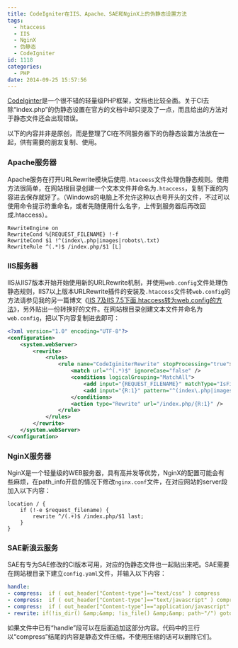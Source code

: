 ```yaml
---
title: CodeIgniter在IIS、Apache、SAE和NginX上的伪静态设置方法
tags:
  - htaccess
  - IIS
  - NginX
  - 伪静态
  - CodeIgniter
id: 1118
categories:
  - PHP
date: 2014-09-25 15:57:56
---
```


[CodeIginter](http://blog.icewingcc.com/category/php/codeigniter)是一个很不错的轻量级PHP框架，文档也比较全面。关于CI去除“index.php”的伪静态设置在官方的文档中却只提及了一点，而且给出的方法对于静态文件还会出现错误。

以下的内容并非是原创，而是整理了CI在不同服务器下的伪静态设置方法放在一起，供有需要的朋友复制、使用。

### Apache服务器

Apache服务在打开URLRewrite模块后使用`.htaceess`文件处理伪静态规则。使用方法很简单，在网站根目录创建一个文本文件并命名为`.htaccess`，复制下面的内容进去保存就好了。（Windows的电脑上不允许这种以点号开头的文件，不过可以使用命令提示符重命名，或者先随便用什么名字，上传到服务器后再改回成.htaccess）。

```
RewriteEngine on
RewriteCond %{REQUEST_FILENAME} !-f
RewriteCond $1 !^(index\.php|images|robots\.txt)
RewriteRule ^(.*)$ /index.php/$1 [L]
```

### IIS服务器

IIS从IIS7版本开始开始使用新的URLRewrite机制，并使用`web.config`文件处理伪静态规则，IIS7以上版本URLRewrite插件的安装及`.htaccess`文件转`web.config`的方法请参见我的另一篇博文《[IIS 7及IIS 7.5下面.htaccess转为web.config的方法](http://blog.icewingcc.com/iis-htaccess-to-webconfig.html "IIS 7及IIS 7.5下面.htaccess转为web.config的方法")》，另外贴出一份转换好的文件。在网站根目录创建文本文件并命名为`web.config`，把以下内容复制进去即可：

```xml
<?xml version="1.0" encoding="UTF-8"?>
<configuration>
    <system.webServer>
        <rewrite>
            <rules>
                <rule name="CodeIginiterRewrite" stopProcessing="true">
                    <match url="^(.*)$" ignoreCase="false" />
                    <conditions logicalGrouping="MatchAll">
                        <add input="{REQUEST_FILENAME}" matchType="IsFile" ignoreCase="false" negate="true" />
                        <add input="{R:1}" pattern="^(index\.php|images|robots\.txt)" ignoreCase="false" negate="true" />
                    </conditions>
                    <action type="Rewrite" url="/index.php/{R:1}" />
                </rule>
            </rules>
        </rewrite>
    </system.webServer>
</configuration>
```

### NginX服务器

NginX是一个轻量级的WEB服务器，具有高并发等优势，NginX的配置可能会有些麻烦，在path_info开启的情况下修改`nginx.conf`文件，在对应网站的server段加入以下内容：

```
location / {
    if (!-e $request_filename) {
        rewrite ^/(.+)$ /index.php/$1 last;
    }
}
```

### SAE新浪云服务

SAE有专为SAE修改的CI版本可用，对应的伪静态文件也一起贴出来吧。SAE需要在网站根目录下建立`config.yaml`文件，并输入以下内容：

```yaml
handle:
- compress:  if ( out_header["Content-type"]=="text/css" ) compress
- compress:  if ( out_header["Content-type"]=="text/javascript" ) compress
- compress:  if ( out_header["Content-type"]=="application/javascript" ) compress
- rewrite: if(!is_dir() &amp;&amp; !is_file() &amp;&amp; path~"/") goto "/index.php/%{QUERY_STRING}"
```

如果文件中已有“handle”段可以在后面追加这部分内容。代码中的三行以“compress”结尾的内容是静态文件压缩，不使用压缩的话可以删除它们。
